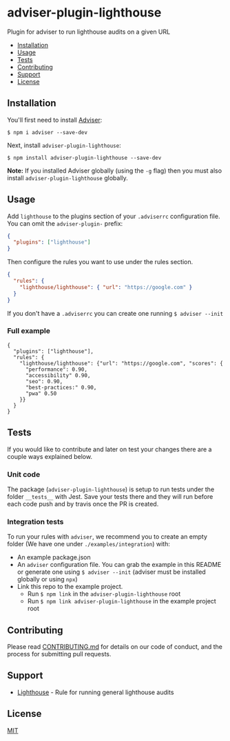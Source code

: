 # adviser-plugin-lighthouse

Plugin for adviser to run lighthouse audits on a given URL

- [Installation](#installation)
- [Usage](#usage)
- [Tests](#tests)
- [Contributing](#contributing)
- [Support](#support)
- [License](#license)

## Installation

You'll first need to install [Adviser](https://www.npmjs.com/package/adviser):

```
$ npm i adviser --save-dev
```

Next, install `adviser-plugin-lighthouse`:

```
$ npm install adviser-plugin-lighthouse --save-dev
```

**Note:** If you installed Adviser globally (using the `-g` flag) then you must also install `adviser-plugin-lighthouse` globally.

## Usage

Add `lighthouse` to the plugins section of your `.adviserrc` configuration file. You can omit the `adviser-plugin-` prefix:

```json
{
  "plugins": ["lighthouse"]
}
```

Then configure the rules you want to use under the rules section.

```json
{
  "rules": {
    "lighthouse/lighthouse": { "url": "https://google.com" }
  }
}
```

If you don't have a `.adviserrc` you can create one running `$ adviser --init`

### Full example

```
{
  "plugins": ["lighthouse"],
  "rules": {
    "lighthouse/lighthouse": {"url": "https://google.com", "scores": {
      "performance": 0.90,
      "accessibility" 0.90,
      "seo": 0.90,
      "best-practices:" 0.90,
      "pwa" 0.50
    }} 
  }
}
```

## Tests

If you would like to contribute and later on test your changes there are a couple ways explained below.

### Unit code

The package (`adviser-plugin-lighthouse`) is setup to run tests under the folder `__tests__` with Jest. Save your tests there and they will run before each code push and by travis once the PR is created.

### Integration tests

To run your rules with `adviser`, we recommend you to create an empty folder (We have one under `./examples/integration`) with:

- An example package.json
- An `adviser` configuration file. You can grab the example in this README or generate one using `$ adviser --init` (adviser must be installed globally or using `npx`)
- Link this repo to the example project.
  - Run `$ npm link` in the `adviser-plugin-lighthouse` root
  - Run `$ npm link adviser-plugin-lighthouse` in the example project root

## Contributing

Please read [CONTRIBUTING.md](CONTRIBUTING.md) for details on our code of conduct, and the process for submitting
pull requests.

## Support

- [Lighthouse](docs/rules/lighthouse.md) - Rule for running general lighthouse audits

## License

[MIT](LICENSE)
